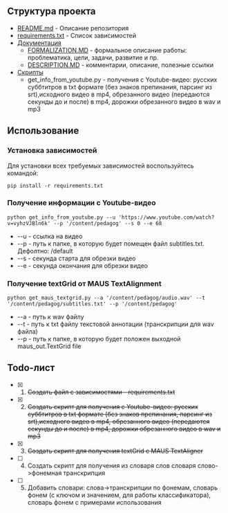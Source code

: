 ## Структура проекта
- [README.md](README.md) - Описание репозитория
- [requirements.txt](requirements.txt) - Список зависимостей
- [Документация](docs/)
  - [FORMALIZATION.MD](docs/FORMALIZATION.MD) - формальное описание работы: проблематика, цели, задачи, развитие и пр.
  - [DESCRIPTION.MD](docs/DESCRIPTION.MD) - комментарии, описание, полезные ссылки
- [Скрипты](scripts/)
  - get_info_from_youtube.py - получения с Youtube-видео: русских суббтитров в txt формате (без знаков препинания, парсинг из srt),исходного видео в mp4, обрезанного видео (передаются секунды до и после) в mp4, дорожки обрезанного видео в wav и mp3
## Использование
### 
### Установка зависимостей
Для установки всех требуемых зависимостей воспользуйтесь командой:
```
pip install -r requirements.txt
```
### Получение информации с Youtube-видео
```
python get_info_from_youtube.py --u 'https://www.youtube.com/watch?v=vyhzVJBln6k' --p '/content/pedagog' --s 0 --e 68
```
- --u - ссылка на видео
- --p - путь к папке, в которую будет помещен файл subtitles.txt. Дефолтно: /default
- --s - секунда старта для обрезки видео
- --e - секунда окончания для обрезки видео

### Получение textGrid от MAUS TextAlignment
```
python get_maus_textgrid.py --a '/content/pedagog/audio.wav' --t '/content/pedagog/subtitles.txt' --p '/content/pedagog'
```
- --a - путь к wav файлу
- --t - путь к txt файлу текстовой аннотации (транскрипции для wav файла)
- --p - путь к папке, в которую будет положен выходной maus_out.TextGrid file

## Todo-лист
- [X] 1. ~~Создать файл с зависимостями - requirements.txt~~
- [X] 2. ~~Создать скрипт для получения с Youtube-видео: русских суббтитров в txt формате (без знаков препинания, парсинг из srt),исходного видео в mp4, обрезанного видео (передаются секунды до и после) в mp4, дорожки обрезанного видео в wav и mp3~~
- [X] 3. ~~Создать скрипт для получения textGrid с MAUS TextAligner~~
- [ ] 4. Создать скрипт для получения из словаря слов словаря слово->фонемная транскрипция
- [ ] 5. Добавить словари: слова->транскрипции по фонемам, словарь фонем (с ключом и значением, для работы классификатора), словарь фонем с примерами использования
